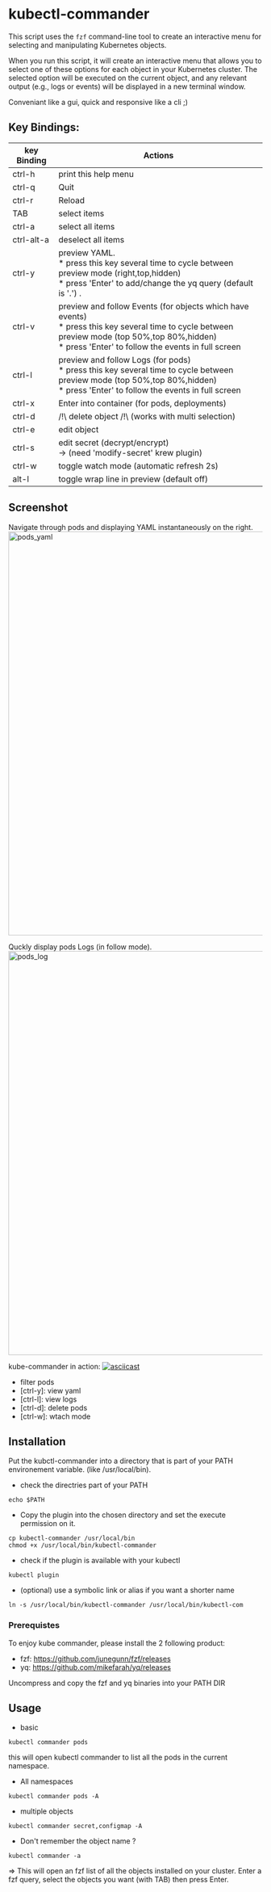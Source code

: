 # kubectl-commander

This script uses the `fzf` command-line tool to create an interactive menu for selecting and manipulating Kubernetes objects.

When you run this script, it will create an interactive menu that allows you to select one of these options for each object in your Kubernetes cluster. The selected option will be executed on the current object, and any relevant output (e.g., logs or events) will be displayed in a new terminal window.

Conveniant like a gui, quick and responsive like a cli ;)  

## Key Bindings:

| key Binding     | Actions                                                        |
|-----------------|----------------------------------------------------------------|
| ctrl-h          | print this help menu                                           |
| ctrl-q          | Quit                                                           |
| ctrl-r          | Reload                                                         |
| TAB             | select items                                                   |
| ctrl-a          | select all items                                               |
| ctrl-alt-a      | deselect all items                                             |
| ctrl-y          | preview YAML.<br>* press this key several time to cycle between preview mode (right,top,hidden)<br>* press 'Enter' to add/change the yq query (default is '.') .           |
| ctrl-v          | preview and follow Events (for objects which have events)<br>* press this key several time to cycle between preview mode (top 50%,top 80%,hidden)<br>* press 'Enter' to follow the events in full screen |
| ctrl-l          | preview and follow Logs (for pods)<br>* press this key several time to cycle between preview mode (top 50%,top 80%,hidden)<br>* press 'Enter' to follow the events in full screen            |
| ctrl-x          | Enter into container (for pods, deployments)                   |
| ctrl-d          | /!\ delete object /!\ (works with multi selection)             |
| ctrl-e          | edit object                                                    |
| ctrl-s          | edit secret (decrypt/encrypt)<br>-> (need 'modify-secret' krew plugin)|
| ctrl-w          | toggle watch mode (automatic refresh 2s)                       |
| alt-l           | toggle wrap line in preview (default off)                      |

## Screenshot

Navigate through pods and displaying YAML instantaneously on the right. 
<img width="800" alt="pods_yaml" src="https://github.com/schabrolles/kubectl-commander/assets/19491077/59a7f8ae-130c-47e6-81cd-41cff6d45848">

Quckly display pods Logs (in follow mode).
<img width="800" alt="pods_log" src="https://github.com/schabrolles/kubectl-commander/assets/19491077/9d34a1f1-971a-4013-8590-86c90eadb686">

kube-commander in action:
[![asciicast](https://asciinema.org/a/JRkXUSCQmHRSuLfjAnla47o1p.svg)](https://asciinema.org/a/JRkXUSCQmHRSuLfjAnla47o1p)
  - filter pods
  - [ctrl-y]: view yaml
  - [ctrl-l]: view logs
  - [ctrl-d]: delete pods
  - [ctrl-w]: wtach mode

## Installation

Put the kubctl-commander into a directory that is part of your PATH environement variable. (like /usr/local/bin).

- check the directries part of your PATH
```
echo $PATH
```

- Copy the plugin into the chosen directory and set the execute permission on it.
```
cp kubectl-commander /usr/local/bin
chmod +x /usr/local/bin/kubectl-commander
```

- check if the plugin is available with your kubectl
```
kubectl plugin
```

- (optional) use a symbolic link or alias if you want a shorter name
```
ln -s /usr/local/bin/kubectl-commander /usr/local/bin/kubectl-com
```

### Prerequistes

To enjoy kube commander, please install the 2 following product:
- fzf: https://github.com/junegunn/fzf/releases
- yq:  https://github.com/mikefarah/yq/releases

Uncompress and copy the fzf and yq binaries into your PATH DIR

## Usage

* basic 
```
kubectl commander pods
```
this will open kubectl commander to list all the pods in the current namespace.

* All namespaces
```
kubectl commander pods -A
```

* multiple objects 
```
kubectl commander secret,configmap -A
```

* Don't remember the object name ?
```
kubectl commander -a
```
=> This will open an fzf list of all the objects installed on your cluster. Enter a fzf query, select the objects you want (with TAB) then press Enter. 
